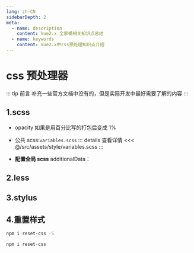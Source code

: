 ```yaml
---
lang: zh-CN
sidebarDepth: 2
meta:
  - name: description
    content: Vue2.x 全家桶相关知识点总结
  - name: keywords
    content: Vue2.x中css预处理知识点介绍
---
```


# css 预处理器

::: tip 前言
补充一些官方文档中没有的，但是实际开发中最好需要了解的内容
:::

## 1.scss

- opacity 如果是用百分比写的打包后变成 1%

- 公共 scss:`variables.scss`
  ::: details 查看详情
  <<< @/src/assets/style/variables.scss
  :::
- **配置全局 scss**
  additionalData：

## 2.less

## 3.stylus

## 4.重置样式
```sh
npm i reset-css -S
```
```js
npm i reset-css
```
